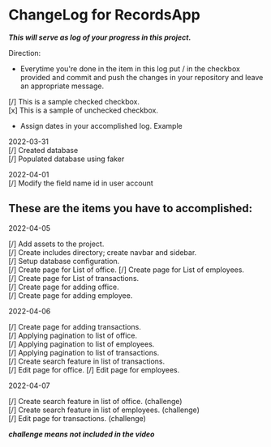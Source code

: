 # ChangeLog for RecordsApp

***This will serve as log of your progress in this project.***

Direction:
- Everytime you're done in the item in this log put / in the checkbox provided and commit and push the changes in your repository and leave an appropriate message.

[/] This is a sample checked checkbox.  
[x] This is a sample of unchecked checkbox.

- Assign dates in your accomplished log. Example

2022-03-31  
[/] Created database  
[/] Populated database using faker  

2022-04-01  
[/] Modify the field name id in user account  

## These are the items you have to accomplished:  

2022-04-05

[/] Add assets to the project.  
[/] Create includes directory; create navbar and sidebar.  
[/] Setup database configuration.  
[/] Create page for List of office.
[/] Create page for List of employees.  
[/] Create page for List of transactions.  
[/] Create page for adding office.  
[/] Create page for adding employee.


2022-04-06

[/] Create page for adding transactions.  
[/] Applying pagination to list of office.  
[/] Applying pagination to list of employees.  
[/] Applying pagination to list of transactions.  
[/] Create search feature in list of transactions.  
[/] Edit page for office.
[/] Edit page for employees.  


2022-04-07

[/] Create search feature in list of office. (challenge)  
[/] Create search feature in list of employees. (challenge)  
[/] Edit page for transactions. (challenge)

***challenge means not included in the video***
